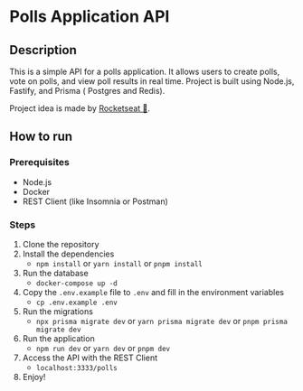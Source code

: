 # Polls Application API

## Description
This is a simple API for a polls application. It allows users to create polls, vote on polls, and view poll results in real time. Project is built using Node.js, Fastify, and Prisma ( Postgres and Redis).

Project idea is made by [Rocketseat 💜](https://rocketseat.com.br/).

## How to run

### Prerequisites
- Node.js
- Docker
- REST Client (like Insomnia or Postman)

### Steps
1. Clone the repository
2. Install the dependencies
   - `npm install` or `yarn install` or `pnpm install`
3. Run the database
   - `docker-compose up -d`
4. Copy the `.env.example` file to `.env` and fill in the environment variables
   - `cp .env.example .env`
5. Run the migrations
   - `npx prisma migrate dev` or `yarn prisma migrate dev` or `pnpm prisma migrate dev`
6. Run the application
   - `npm run dev` or `yarn dev` or `pnpm dev`
7. Access the API with the REST Client
   - `localhost:3333/polls` 
8. Enjoy!